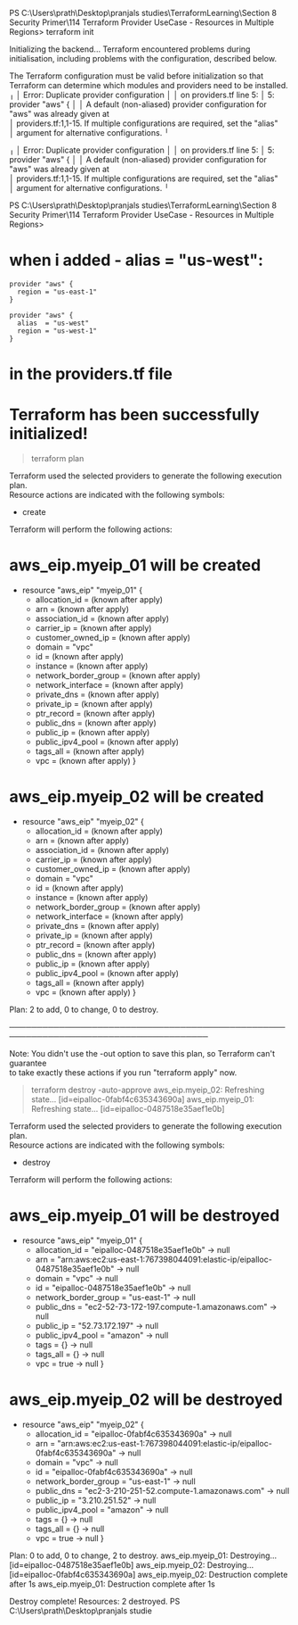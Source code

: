 PS C:\Users\prath\Desktop\pranjals studies\TerraformLearning\Section 8 Security Primer\114 Terraform Provider UseCase - Resources in Multiple Regions> terraform init

Initializing the backend...
Terraform encountered problems during initialisation, including problems
with the configuration, described below.

The Terraform configuration must be valid before initialization so that
Terraform can determine which modules and providers need to be installed.
╷
│ Error: Duplicate provider configuration
│
│ on providers.tf line 5:
│ 5: provider "aws" {
│
│ A default (non-aliased) provider configuration for "aws" was already given at  
│ providers.tf:1,1-15. If multiple configurations are required, set the "alias"  
│ argument for alternative configurations.
╵

╷
│ Error: Duplicate provider configuration
│
│ on providers.tf line 5:
│ 5: provider "aws" {
│
│ A default (non-aliased) provider configuration for "aws" was already given at  
│ providers.tf:1,1-15. If multiple configurations are required, set the "alias"  
│ argument for alternative configurations.
╵

PS C:\Users\prath\Desktop\pranjals studies\TerraformLearning\Section 8 Security Primer\114 Terraform Provider UseCase - Resources in Multiple Regions>

# when i added - alias = "us-west":

```
provider "aws" {
  region = "us-east-1"
}

provider "aws" {
  alias  = "us-west"
  region = "us-west-1"
}
```

# in the providers.tf file

# Terraform has been successfully initialized!

> terraform plan

Terraform used the selected providers to generate the following execution plan.  
Resource actions are indicated with the following symbols:

- create

Terraform will perform the following actions:

# aws_eip.myeip_01 will be created

- resource "aws_eip" "myeip_01" {
  - allocation_id = (known after apply)
  - arn = (known after apply)
  - association_id = (known after apply)
  - carrier_ip = (known after apply)
  - customer_owned_ip = (known after apply)
  - domain = "vpc"
  - id = (known after apply)
  - instance = (known after apply)
  - network_border_group = (known after apply)
  - network_interface = (known after apply)
  - private_dns = (known after apply)
  - private_ip = (known after apply)
  - ptr_record = (known after apply)
  - public_dns = (known after apply)
  - public_ip = (known after apply)
  - public_ipv4_pool = (known after apply)
  - tags_all = (known after apply)
  - vpc = (known after apply)
    }

# aws_eip.myeip_02 will be created

- resource "aws_eip" "myeip_02" {
  - allocation_id = (known after apply)
  - arn = (known after apply)
  - association_id = (known after apply)
  - carrier_ip = (known after apply)
  - customer_owned_ip = (known after apply)
  - domain = "vpc"
  - id = (known after apply)
  - instance = (known after apply)
  - network_border_group = (known after apply)
  - network_interface = (known after apply)
  - private_dns = (known after apply)
  - private_ip = (known after apply)
  - ptr_record = (known after apply)
  - public_dns = (known after apply)
  - public_ip = (known after apply)
  - public_ipv4_pool = (known after apply)
  - tags_all = (known after apply)
  - vpc = (known after apply)
    }

Plan: 2 to add, 0 to change, 0 to destroy.

──────────────────────────────────────────────────────────────────────────────────────

Note: You didn't use the -out option to save this plan, so Terraform can't guarantee  
to take exactly these actions if you run "terraform apply" now.

> terraform destroy -auto-approve
> aws_eip.myeip_02: Refreshing state... [id=eipalloc-0fabf4c635343690a]
> aws_eip.myeip_01: Refreshing state... [id=eipalloc-0487518e35aef1e0b]

Terraform used the selected providers to generate the following execution plan.  
Resource actions are indicated with the following symbols:

- destroy

Terraform will perform the following actions:

# aws_eip.myeip_01 will be destroyed

- resource "aws_eip" "myeip_01" {
  - allocation_id = "eipalloc-0487518e35aef1e0b" -> null
  - arn = "arn:aws:ec2:us-east-1:767398044091:elastic-ip/eipalloc-0487518e35aef1e0b" -> null
  - domain = "vpc" -> null
  - id = "eipalloc-0487518e35aef1e0b" -> null
  - network_border_group = "us-east-1" -> null
  - public_dns = "ec2-52-73-172-197.compute-1.amazonaws.com" -> null
  - public_ip = "52.73.172.197" -> null
  - public_ipv4_pool = "amazon" -> null
  - tags = {} -> null
  - tags_all = {} -> null
  - vpc = true -> null
    }

# aws_eip.myeip_02 will be destroyed

- resource "aws_eip" "myeip_02" {
  - allocation_id = "eipalloc-0fabf4c635343690a" -> null
  - arn = "arn:aws:ec2:us-east-1:767398044091:elastic-ip/eipalloc-0fabf4c635343690a" -> null
  - domain = "vpc" -> null
  - id = "eipalloc-0fabf4c635343690a" -> null
  - network_border_group = "us-east-1" -> null
  - public_dns = "ec2-3-210-251-52.compute-1.amazonaws.com" -> null
  - public_ip = "3.210.251.52" -> null
  - public_ipv4_pool = "amazon" -> null
  - tags = {} -> null
  - tags_all = {} -> null
  - vpc = true -> null
    }

Plan: 0 to add, 0 to change, 2 to destroy.
aws_eip.myeip_01: Destroying... [id=eipalloc-0487518e35aef1e0b]
aws_eip.myeip_02: Destroying... [id=eipalloc-0fabf4c635343690a]
aws_eip.myeip_02: Destruction complete after 1s
aws_eip.myeip_01: Destruction complete after 1s

Destroy complete! Resources: 2 destroyed.
PS C:\Users\prath\Desktop\pranjals studie
